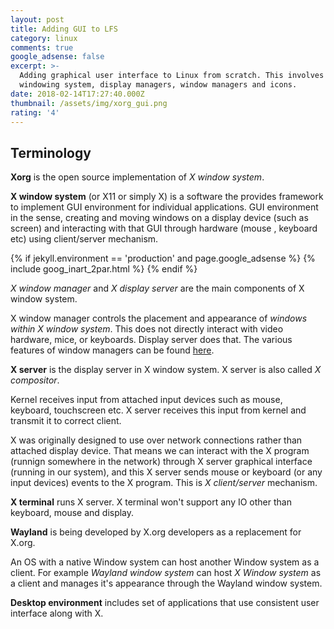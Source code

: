 ```yaml
---
layout: post
title: Adding GUI to LFS
category: linux
comments: true
google_adsense: false
excerpt: >-
  Adding graphical user interface to Linux from scratch. This involves adding
  windowing system, display managers, window managers and icons.
date: 2018-02-14T17:27:40.000Z
thumbnail: /assets/img/xorg_gui.png
rating: '4'
---
```

## Terminology
**Xorg** is the open source implementation of *X window system*.

**X window system** (or X11 or simply X) is a software the provides framework to implement GUI environment for individual applications. GUI environment in the sense, creating and moving windows on a display device (such as screen) and interacting with that GUI through hardware (mouse , keyboard etc) using client/server mechanism.

  {% if jekyll.environment == 'production' and page.google_adsense %}
  {% include goog_inart_2par.html %}
  {% endif %}

*X window manager* and *X display server* are the main components of X window system.

X window manager controls the placement and appearance of *windows within X window system*. This does not directly interact with video hardware, mice, or keyboards. Display server does that. The various features of window managers can be found [here](https://en.wikipedia.org/wiki/Window_manager#Features_and_facilities_of_window_managers).

**X server** is the display server in X window system. X server is also called *X compositor*.

Kernel receives input from attached input devices such as mouse, keyboard, touchscreen etc. X server receives this input from kernel and transmit it to correct client.

X was originally designed to use over network connections rather than attached display device. That means we can interact with the X program (runnign somewhere in the network) through X server graphical interface (running in our system), and this X server sends mouse or keyboard (or any input devices) events to the X program. This is *X client/server* mechanism.

**X terminal** runs X server. X terminal won't support any IO other than keyboard, mouse and display.

**Wayland** is being developed by X.org developers as a replacement for X.org.

An OS with a native Window system can host another Window system as a client. For example *Wayland window system* can host *X Window system* as a client and manages it's appearance through the Wayland window system.

**Desktop environment** includes set of applications that use consistent user interface along with X.
